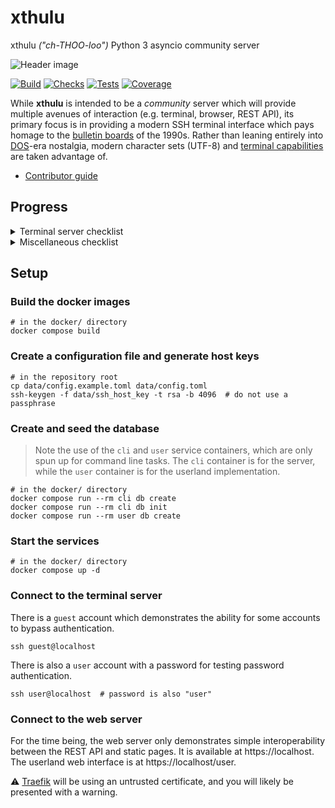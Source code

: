 # xthulu

xthulu _("ch-THOO-loo")_ Python 3 asyncio community server

![Header image](https://github.com/haliphax/xthulu/raw/assets/xthulu.jpg)

[![Build](https://img.shields.io/github/actions/workflow/status/haliphax/xthulu/docker-build.yml?label=Build)](https://github.com/haliphax/xthulu/actions/workflows/docker-build.yml)
[![Checks](https://img.shields.io/github/actions/workflow/status/haliphax/xthulu/checks.yml?label=Checks)](https://github.com/haliphax/xthulu/actions/workflows/checks.yml)
[![Tests](https://img.shields.io/github/actions/workflow/status/haliphax/xthulu/tests.yml?label=Tests)](https://github.com/haliphax/xthulu/actions/workflows/tests.yml)
[![Coverage](https://img.shields.io/coverallsCoverage/github/haliphax/xthulu?label=Coverage)](https://coveralls.io/github/haliphax/xthulu)

While **xthulu** is intended to be a _community_ server which will provide
multiple avenues of interaction (e.g. terminal, browser, REST API), its primary
focus is in providing a modern SSH terminal interface which pays homage to the
[bulletin boards][] of the 1990s. Rather than leaning entirely into [DOS][]-era
nostalgia, modern character sets (UTF-8) and [terminal capabilities][] are taken
advantage of.

- [Contributor guide][]

## Progress

<details>
<summary>Terminal server checklist</summary>

### Terminal server

- [x] SSH server ([AsyncSSH][])
  - [x] Password authentication
  - [x] Guest (no-auth) users
  - [ ] Key authentication
- [x] PROXY v1 support
- [ ] SCP subsystem
- [ ] SFTP subsystem
- [x] Userland script stack
  - [x] Goto
  - [x] Gosub
  - [x] Exception handling
- [x] Terminal library ([rich][])
  - [x] Adapt for SSH session usage
- [ ] UI components ([textual][])
  - [x] Adapt for SSH session usage
  - [ ] File browser
  - [ ] Message interface

</details>

<details>
<summary>Miscellaneous checklist</summary>

### Miscellaneous

- [x] Container proxy ([Traefik][])
- [ ] HTTP server ([uvicorn][])
  - [x] Userland
  - [x] Static files
  - [ ] REST API
    - [x] Web framework ([APIFlask][])
    - [ ] Implementation
- [ ] IPC
  - [x] Session events queue
  - [x] Methods for manipulating queue (querying specific events, etc.)
  - [ ] Can target other sessions and send them events (gosub/goto, chat
        requests, IM, etc.)
  - [ ] Server events queue (IPC coordination, etc.)
  - [x] Locks (IPC semaphore)
  - [ ] Global IPC (CLI, web, etc.) via Redis PubSub
- [ ] Data layer
  - [x] PostgreSQL for data
  - [x] Asynchronous ORM ([GINO][])
  - [x] User model
  - [ ] Message bases
  - [ ] Simple pickle table ("The Pile") for miscellaneous data storage

</details>

## Setup

### Build the docker images

```shell
# in the docker/ directory
docker compose build
```

### Create a configuration file and generate host keys

```shell
# in the repository root
cp data/config.example.toml data/config.toml
ssh-keygen -f data/ssh_host_key -t rsa -b 4096  # do not use a passphrase
```

### Create and seed the database

> Note the use of the `cli` and `user` service containers, which are only spun
> up for command line tasks. The `cli` container is for the server, while the
> `user` container is for the userland implementation.

```shell
# in the docker/ directory
docker compose run --rm cli db create
docker compose run --rm cli db init
docker compose run --rm user db create
```

### Start the services

```shell
# in the docker/ directory
docker compose up -d
```

### Connect to the terminal server

There is a `guest` account which demonstrates the ability for some accounts to
bypass authentication.

```shell
ssh guest@localhost
```

There is also a `user` account with a password for testing password
authentication.

```shell
ssh user@localhost  # password is also "user"
```

### Connect to the web server

For the time being, the web server only demonstrates simple interoperability
between the REST API and static pages. It is available at https://localhost. The
userland web interface is at https://localhost/user.

⚠️ [Traefik][] will be using an untrusted certificate, and you will likely be
presented with a warning.

[apiflask]: https://apiflask.com
[asyncssh]: https://asyncssh.readthedocs.io/en/latest/
[blessed]: https://blessed.readthedocs.io/en/latest/intro.html
[bulletin boards]: https://archive.org/details/BBS.The.Documentary
[contributor guide]: ./CONTRIBUTING.md
[dos]: https://en.wikipedia.org/wiki/MS-DOS
[gino]: https://python-gino.org
[rich]: https://rich.readthedocs.io/en/latest/
[terminal capabilities]: https://en.wikipedia.org/wiki/Terminal_capabilities
[textual]: https://github.com/Textualize/textual
[traefik]: https://traefik.io/traefik
[uvicorn]: https://www.uvicorn.org
